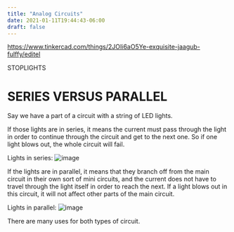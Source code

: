 ```yaml
---
title: "Analog Circuits"
date: 2021-01-11T19:44:43-06:00
draft: false
---
```



https://www.tinkercad.com/things/2JOIi6aO5Ye-exquisite-jaagub-fulffy/editel

STOPLIGHTS





# SERIES VERSUS PARALLEL

Say we have a part of a circuit with a string of LED lights.

If those lights are in series, it means the current must pass through the light in order to continue through the circuit and get to the next one. So if one light blows out, the whole circuit will fail.

Lights in series:
![image](series.png)

If the lights are in parallel, it means that they branch off from the main circuit in their own sort of mini circuits, and the current does not have to travel through the light itself in order to reach the next. If a light blows out in this circuit, it will not affect other parts of the main circuit.

Lights in parallel:
![image](parallel.png)

There are many uses for both types of circuit.




